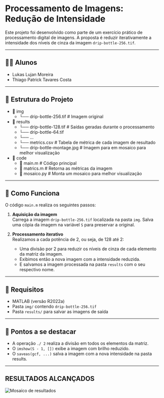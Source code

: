# Processamento de Imagens: Redução de Intensidade

Este projeto foi desenvolvido como parte de um exercício prático de processamento digital de imagens. A proposta é reduzir iterativamente a intensidade dos níveis de cinza da imagem `drip-bottle-256.tif`.

---

## 👨‍💻 Alunos

- Lukas Lujan Moreira  
- Thiago Patrick Tavares Costa  

---

## 📁 Estrutura do Projeto
  - 📁 img
    - └── drip-bottle-256.tif # Imagem original 
  - 📁 results
    - └── drip-bottle-128.tif # Saídas geradas durante o processamento
    - └── drip-bottle-64.tif
    - └── ...
    - └── metrics.csv # Tabela de métrica de cada imagem de resultado
    - └── drip-bottle-montage.jpg # Imagem para em mosaico para melhor visualização
  - 📁 code
    - 📄 main.m # Código principal
    - 📄 matrics.m # Retorna as métricas da imagem
    - 📄 mosaico.py # Monta um mosaico para melhor visualização 
---

## 🚀 Como Funciona

O código `main.m` realiza os seguintes passos:

1. **Aquisição da imagem**  
   Carrega a imagem `drip-bottle-256.tif` localizada na pasta `img`.
   Salva uma cópia da imagem na variável `S` para preservar a original.

2. **Processamento iterativo**  
   Realizamos a cada potência de 2, ou seja, de 128 até 2:
   - Uma divisão por 2 para reduzir os níveis de cinza de cada elemento da matriz da imagem.
   - Exibimos então a nova imagem com a intensidade reduzida.
   - E salvamos a imagem processada na pasta `results` com o seu respectivo nome.

---

## 📌 Requisitos

- MATLAB (versão R2022a)
- Pasta `img/` contendo `drip-bottle-256.tif`
- Pasta `results/` para salvar as imagens de saída

---

## 📝 Pontos a se destacar

- A operação `./ 2` realiza a divisão em todos os elementos da matriz.
- O `imshow(S - 1, [])` exibe a imagem com brilho reduzido.
- O `saveas(gcf, ...)` salva a imagem com a nova intensidade na pasta results.

---

## RESULTADOS ALCANÇADOS

![Mosaíco de resultados](/results/drip-bottle-montage.jpg)
